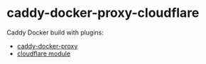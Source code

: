 # caddy-docker-proxy-cloudflare

Caddy Docker build with plugins:

- [caddy-docker-proxy](https://github.com/lucaslorentz/caddy-docker-proxy)
- [cloudflare module](https://github.com/caddy-dns/cloudflare)
